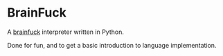 # BrainFuck
A [brainfuck](https://en.wikipedia.org/wiki/Brainfuck) interpreter written in Python.

Done for fun, and to get a basic introduction to language implementation.
